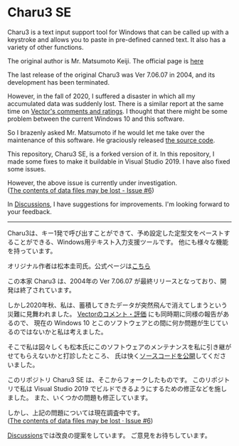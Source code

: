 # Charu3 SE


Charu3 is a text input support tool for Windows that can be called up with a keystroke and allows you to paste in pre-defined canned text.
It also has a variety of other functions.

The original author is Mr. Matsumoto Keiji. The official page is [here](http://keijiweb.com/software.html)

The last release of the original Charu3 was Ver 7.06.07 in 2004, and its development has been terminated.

However, in the fall of 2020, I suffered a disaster in which all my accumulated data was suddenly lost.
There is a similar report at the same time on [Vector's comments and ratings](https://www.vector.co.jp/soft/cmt/win95/util/se276594.html).
I thought that there might be some problem between the current Windows 10 and this software.

So I brazenly asked Mr. Matsumoto if he would let me take over the maintenance of this software.
He graciously released [the source code](https://github.com/keizi666/charu3).

This repository, Charu3 SE, is a forked version of it.
In this repository, I made some fixes to make it buildable in Visual Studio 2019.
I have also fixed some issues.  

However, the above issue is currently under investigation.  
([The contents of data files may be lost - Issue #6](https://github.com/itagagaki/charu3/issues/6))

In [Discussions](https://github.com/itagagaki/charu3/discussions), I have suggestions for improvements.
I'm looking forward to your feedback.

---

Charu3は、キー1発で呼び出すことができて、予め設定した定型文をペーストすることができる、Windows用テキスト入力支援ツールです。
他にも様々な機能を持っています。

オリジナル作者は松本圭司氏。公式ページは[こちら](http://keijiweb.com/software.html)

この本家 Charu3 は、2004年の Ver 7.06.07 が最終リリースとなっており、開発は終了されています。

しかし2020年秋、私は、蓄積してきたデータが突然飛んで消えてしまうという災難に見舞われました。
[Vectorのコメント・評価](https://www.vector.co.jp/soft/cmt/win95/util/se276594.html) にも同時期に同様の報告があるので、
現在の Windows 10 とこのソフトウェアとの間に何か問題が生じているのではないかと私は考えました。

そこで私は図々しくも松本氏にこのソフトウェアのメンテナンスを私に引き継がせてもらえないかと打診したところ、
氏は快く[ソースコードを公開](https://github.com/keizi666/charu3)してくださいました。

このリポジトリ Charu3 SE は、そこからフォークしたものです。
このリポジトリで私は Visual Studio 2019 でビルドできるようにするための修正などを施しました。
また、いくつかの問題も修正しています。  

しかし、上記の問題については現在調査中です。  
([The contents of data files may be lost · Issue #6](https://github.com/itagagaki/charu3/issues/6))

[Discussions](https://github.com/itagagaki/charu3/discussions)では改良の提案をしています。
ご意見をお待ちしています。
